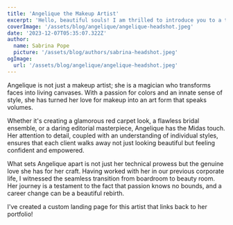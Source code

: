 ```yaml
---
title: 'Angelique the Makeup Artist'
excerpt: 'Hello, beautiful souls! I am thrilled to introduce you to a truly gifted artist, my dear friend and former colleague, Angelic Allen.'
coverImage: '/assets/blog/angelique/angelique-headshot.jpeg'
date: '2023-12-07T05:35:07.322Z'
author:
  name: Sabrina Pope
  picture: '/assets/blog/authors/sabrina-headshot.jpeg'
ogImage:
  url: '/assets/blog/angelique/angelique-headshot.jpeg'
---
```


Angelique is not just a makeup artist; she is a magician who transforms faces into living canvases. With a passion for colors and an innate sense of style, she has turned her love for makeup into an art form that speaks volumes.

Whether it's creating a glamorous red carpet look, a flawless bridal ensemble, or a daring editorial masterpiece, Angelique has the Midas touch. Her attention to detail, coupled with an understanding of individual styles, ensures that each client walks away not just looking beautiful but feeling confident and empowered.

What sets Angelique apart is not just her technical prowess but the genuine love she has for her craft. Having worked with her in our previous corporate life, I witnessed the seamless transition from boardroom to beauty room. Her journey is a testament to the fact that passion knows no bounds, and a career change can be a beautiful rebirth.

I've created a custom landing page for this artist that links back to her portfolio!